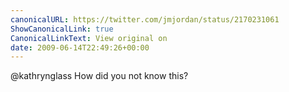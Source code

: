 ```yaml
---
canonicalURL: https://twitter.com/jmjordan/status/2170231061
ShowCanonicalLink: true
CanonicalLinkText: View original on
date: 2009-06-14T22:49:26+00:00
---
```

@kathrynglass How did you not know this?